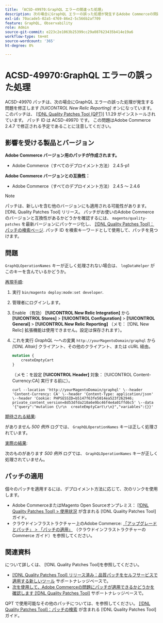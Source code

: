 ```yaml
---
title: 「ACSD-49970:GraphQL エラーの間違った処理」
description: 次の場合にGraphQL エラーの誤った処理が発生するAdobe Commerceの問題を修正するには、ACSD-49970 パッチを適用してください [!UICONTROL New Relic Reporting] オンになっています。
exl-id: 70acade5-02a5-4769-86e2-5c566b2af709
feature: GraphQL, Observability
role: Admin
source-git-commit: e223c2e1063b25399cc29a087623435b414e19a6
workflow-type: tm+mt
source-wordcount: '365'
ht-degree: 0%

---
```


# ACSD-49970:GraphQL エラーの誤った処理

ACSD-49970 パッチは、次の場合にGraphQL エラーの誤った処理が発生する問題を修正します *[!UICONTROL New Relic Reporting]* オンになっています。 このパッチは、 [[!DNL Quality Patches Tool (QPT)]](/help/announcements/adobe-commerce-announcements/magento-quality-patches-released-new-tool-to-self-serve-quality-patches.md) 1.1.29 がインストールされています。 パッチ ID は ACSD-49970 です。 この問題はAdobe Commerce 2.4.7 で修正される予定であることに注意してください。

## 影響を受ける製品とバージョン

**Adobe Commerce バージョン用のパッチが作成されます。**

* Adobe Commerce（すべてのデプロイメント方法） 2.4.5-p1

**Adobe Commerce バージョンとの互換性：**

* Adobe Commerce（すべてのデプロイメント方法） 2.4.5 ～ 2.4.6

>[!NOTE]
>
>パッチは、新しいを含む他のバージョンにも適用される可能性があります。 [!DNL Quality Patches Tool] リリース。 パッチがお使いのAdobe Commerceのバージョンと互換性があるかどうかを確認するには、 `magento/quality-patches` を最新バージョンにパッケージ化し、 [[!DNL Quality Patches Tool]：パッチの検索ページ](https://experienceleague.adobe.com/tools/commerce-quality-patches/index.html). パッチ ID を検索キーワードとして使用して、パッチを見つけます。

## 問題

`GraphQLOperationNames` キーが正しく処理されない場合は、 `logDataHelper` がこのキーを含んでいるかどうか。

<u>再現手順</u>:

1. 実行 `bin/magento deploy:mode:set developer`.
1. 管理者にログインします。
1. Enable （有効） **[!UICONTROL New Relic Integration]** から **[!UICONTROL Stores]** > **[!UICONTROL Configuration]** > **[!UICONTROL General]** > **[!UICONTROL New Relic Reporting]**
（メモ： [!DNL New Relic] 拡張機能は使用できません。設定は保存されます）。
1. これを実行 *GraphQL* ～への変異 `http://yourMagentoDomain/graphql` から *[!DNL Altair]* クライアント、その他のクライアント、または cURL 経由。

   ```GraphQL
   mutation {
       createEmptyCart
   }
   ```

   （メモ：を設定 **[!UICONTROL Header]** 対象： [!UICONTROL Content-Currency:CA] 実行する前に）。

   ```cURL
   curl --location 'http://yourMagentoDomain/graphql' \--header 'Content-Currency: CA' \--header 'Content-Type: application/json' \--header 'Cookie: PHPSESSID=b5147f63fe5014ea523f262946; private_content_version=8d53dfda210a6e9bc46f4e4a01ffd6c5' \--data '{"query":"mutation {\r\n  createEmptyCart\r\n}","variables":{}}'
   ```

<u>期待される結果</u>:

がありません *500 例外* ログでは、 `GraphQLOperationNames` キーは正しく処理されています。

<u>実際の結果</u>:

次のものがあります *500 例外* ログでは、 `GraphQLOperationNames` キーが正しく処理されていません。

## パッチの適用

個々のパッチを適用するには、デプロイメント方法に応じて、次のリンクを使用します。

* Adobe CommerceまたはMagento Open Sourceオンプレミス： [[!DNL Quality Patches Tool] > 使用状況](https://experienceleague.adobe.com/docs/commerce-operations/tools/quality-patches-tool/usage.html) が含まれる [!DNL Quality Patches Tool] ガイド。
* クラウドインフラストラクチャー上のAdobe Commerce: [「アップグレードとパッチ」 > 「パッチの適用」](https://experienceleague.adobe.com/docs/commerce-cloud-service/user-guide/develop/upgrade/apply-patches.html) （クラウドインフラストラクチャーのCommerce ガイド）を参照してください。

## 関連資料

について詳しくは、 [!DNL Quality Patches Tool]を参照してください。

* [[!DNL Quality Patches Tool] リリース済み：品質パッチをセルフサービスで適用する新しいツール](/help/announcements/adobe-commerce-announcements/magento-quality-patches-released-new-tool-to-self-serve-quality-patches.md) サポートナレッジベースで。
* [次を使用して、Adobe Commerceの問題にパッチが適用できるかどうかを確認します [!DNL Quality Patches Tool]](/help/support-tools/patches-available-in-qpt-tool/check-patch-for-magento-issue-with-magento-quality-patches.md) サポートナレッジベースで。

QPT で使用可能なその他のパッチについては、を参照してください。 [[!DNL Quality Patches Tool]：パッチの検索](https://experienceleague.adobe.com/tools/commerce-quality-patches/index.html) が含まれる [!DNL Quality Patches Tool] ガイド。
